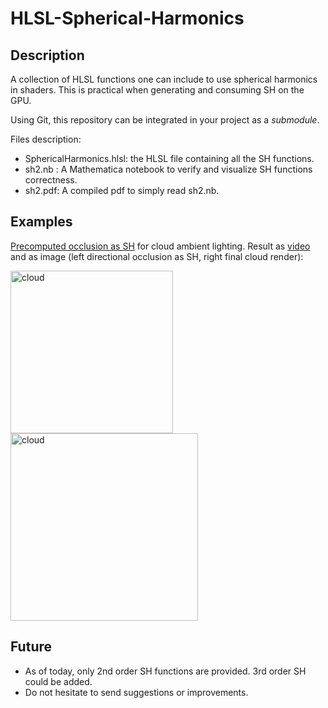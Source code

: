 # HLSL-Spherical-Harmonics

## Description

A collection of HLSL functions one can include to use spherical harmonics in shaders.
This is practical when generating and consuming SH on the GPU. 

Using Git, this repository can be integrated in your project as a _submodule_.

Files description:
* SphericalHarmonics.hlsl: the HLSL file containing all the SH functions.
* sh2.nb : A Mathematica notebook to verify and visualize SH functions correctness.
* sh2.pdf: A compiled pdf to simply read sh2.nb.

## Examples

<a href="https://twitter.com/SebHillaire/status/1054010642523480064" target="blank">Precomputed occlusion as SH</a> for cloud ambient lighting. Result as <a href="https://twitter.com/SebHillaire/status/1054358976043892736" target="blank">video</a> and as image (left directional occlusion as SH, right final cloud render):

<img src="https://pbs.twimg.com/media/DqCYBNTX0AEFlF_.jpg" alt="cloud" style="width:260px;"/>
<img src="https://pbs.twimg.com/media/DqCYHtYXcAELUkR.jpg" alt="cloud" style="width:300px;"/>   

## Future

* As of today, only 2nd order SH functions are provided. 3rd order SH could be added.
* Do not hesitate to send suggestions or improvements.